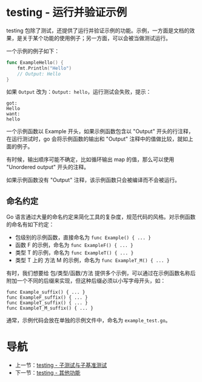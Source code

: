 # testing - 运行并验证示例 #

testing 包除了测试，还提供了运行并验证示例的功能。示例，一方面是文档的效果，是关于某个功能的使用例子；另一方面，可以会被当做测试运行。

一个示例的例子如下：

```go
func ExampleHello() {
	fmt.Println("Hello")
	// Output: Hello
}
```

如果 `Output` 改为：`Output: hello`，运行测试会失败，提示：

```
got:
Hello
want:
hello
```

一个示例函数以 Example 开头，如果示例函数包含以 "Output" 开头的行注释，在运行测试时，go 会将示例函数的输出和 "Output" 注释中的值做比较，就如上面的例子。

有时候，输出顺序可能不确定，比如循环输出 map 的值，那么可以使用 "Unordered output" 开头的注释。

如果示例函数没有 "Output" 注释，该示例函数只会被编译而不会被运行。

## 命名约定

Go 语言通过大量的命名约定来简化工具的复杂度，规范代码的风格。对示例函数的命名有如下约定：

- 包级别的示例函数，直接命名为 `func Example() { ... }`
- 函数 F 的示例，命名为 `func ExampleF() { ... }`
- 类型 T 的示例，命名为 `func ExampleT() { ... }`
- 类型 T 上的 方法 M 的示例，命名为 `func ExampleT_M() { ... }`

有时，我们想要给 包/类型/函数/方法 提供多个示例，可以通过在示例函数名称后附加一个不同的后缀来实现，但这种后缀必须以小写字母开头，如：

```
func Example_suffix() { ... }
func ExampleF_suffix() { ... }
func ExampleT_suffix() { ... }
func ExampleT_M_suffix() { ... }
```
通常，示例代码会放在单独的示例文件中，命名为 `example_test.go`。

# 导航 #

- 上一节：[testing - 子测试与子基准测试](09.3.md)
- 下一节：[testing - 其他功能](09.5.md)

